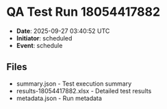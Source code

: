 # QA Test Run 18054417882

- **Date**: 2025-09-27 03:40:52 UTC
- **Initiator**: scheduled
- **Event**: schedule

## Files
- summary.json - Test execution summary
- results-18054417882.xlsx - Detailed test results
- metadata.json - Run metadata
